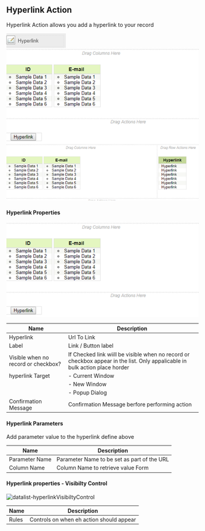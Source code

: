 ## Hyperlink Action ##

Hyperlink Action allows you add a hyperlink to your record 

<img src="https://raw.githubusercontent.com/kinnara-digital-studio/kecak-workflow/master/docs/assets/datalist-hyperlink.png" alt="datalist-hyperlink" />


<img src="https://raw.githubusercontent.com/kinnara-digital-studio/kecak-workflow/master/docs/assets/datalist-hyperlinkButton.png" alt="datalist-hyperlinkButton" />


<img src="https://raw.githubusercontent.com/kinnara-digital-studio/kecak-workflow/master/docs/assets/datalist-hyperlinkTop.png" alt="datalist-hyperlinkTop" />

#### Hyperlink Properties ####


<img src="https://raw.githubusercontent.com/kinnara-digital-studio/kecak-workflow/master/docs/assets/datalist-hyperlinkButton.png" alt="datalist-hyperlinkButton" />

| Name | Description |
|---|---|
| Hyperlink | Url To Link |
| Label | Link / Button label |
| Visible when no record or checkbox? | If Checked link wiill be visible when no record or checkbox appear in the list. Only appalicable in bulk action place horder|
| hyperlink Target | - Current Window
|  | - New Window |
|  | - Popup Dialog |
| Confirmation Message | Confirmation Message berfore performing action |

#### Hyperlink Parameters #####

Add parameter value to the hyperlink define above

| Name | Description |
|---|---|
| Parameter Name | Parameter Name to be set as part of the URL |
| Column Name | Column Name to retrieve value Form |


#### Hyperlink properties - Visibilty Control ####

<img src="https://raw.githubusercontent.com/kinnara-digital-studio/kecak-workflow/master/docs/assets/datalist-hyperlinkVisibiltyControl.png" alt="datalist-hyperlinkVisibiltyControl" />

| Name | Description |
|---|---|
| Rules | Controls on when eh action should appear |